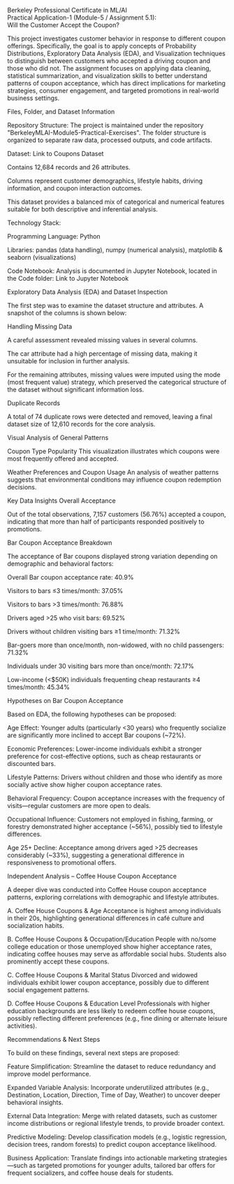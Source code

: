 Berkeley Professional Certificate in ML/AI <br> Practical Application-1 (Module-5 / Assignment 5.1): <br> Will the Customer Accept the Coupon?

This project investigates customer behavior in response to different coupon offerings. Specifically, the goal is to apply concepts of Probability Distributions, Exploratory Data Analysis (EDA), and Visualization techniques to distinguish between customers who accepted a driving coupon and those who did not. The assignment focuses on applying data cleaning, statistical summarization, and visualization skills to better understand patterns of coupon acceptance, which has direct implications for marketing strategies, consumer engagement, and targeted promotions in real-world business settings.

Files, Folder, and Dataset Information

Repository Structure: The project is maintained under the repository "BerkeleyMLAI-Module5-Practical-Exercises". The folder structure is organized to separate raw data, processed outputs, and code artifacts.

Dataset: Link to Coupons Dataset

Contains 12,684 records and 26 attributes.

Columns represent customer demographics, lifestyle habits, driving information, and coupon interaction outcomes.

This dataset provides a balanced mix of categorical and numerical features suitable for both descriptive and inferential analysis.

Technology Stack:

Programming Language: Python

Libraries: pandas (data handling), numpy (numerical analysis), matplotlib & seaborn (visualizations)

Code Notebook: Analysis is documented in Jupyter Notebook, located in the Code folder: Link to Jupyter Notebook

Exploratory Data Analysis (EDA) and Dataset Inspection

The first step was to examine the dataset structure and attributes. A snapshot of the columns is shown below:


Handling Missing Data

A careful assessment revealed missing values in several columns.


The car attribute had a high percentage of missing data, making it unsuitable for inclusion in further analysis.

For the remaining attributes, missing values were imputed using the mode (most frequent value) strategy, which preserved the categorical structure of the dataset without significant information loss.

Duplicate Records

A total of 74 duplicate rows were detected and removed, leaving a final dataset size of 12,610 records for the core analysis.

Visual Analysis of General Patterns

Coupon Type Popularity
This visualization illustrates which coupons were most frequently offered and accepted.


Weather Preferences and Coupon Usage
An analysis of weather patterns suggests that environmental conditions may influence coupon redemption decisions.


Key Data Insights
Overall Acceptance

Out of the total observations, 7,157 customers (56.76%) accepted a coupon, indicating that more than half of participants responded positively to promotions.

Bar Coupon Acceptance Breakdown

The acceptance of Bar coupons displayed strong variation depending on demographic and behavioral factors:

Overall Bar coupon acceptance rate: 40.9%

Visitors to bars ≤3 times/month: 37.05%

Visitors to bars >3 times/month: 76.88%

Drivers aged >25 who visit bars: 69.52%

Drivers without children visiting bars ≥1 time/month: 71.32%

Bar-goers more than once/month, non-widowed, with no child passengers: 71.32%

Individuals under 30 visiting bars more than once/month: 72.17%

Low-income (<$50K) individuals frequenting cheap restaurants ≥4 times/month: 45.34%

Hypotheses on Bar Coupon Acceptance

Based on EDA, the following hypotheses can be proposed:

Age Effect: Younger adults (particularly <30 years) who frequently socialize are significantly more inclined to accept Bar coupons (~72%).

Economic Preferences: Lower-income individuals exhibit a stronger preference for cost-effective options, such as cheap restaurants or discounted bars.

Lifestyle Patterns: Drivers without children and those who identify as more socially active show higher coupon acceptance rates.

Behavioral Frequency: Coupon acceptance increases with the frequency of visits—regular customers are more open to deals.

Occupational Influence: Customers not employed in fishing, farming, or forestry demonstrated higher acceptance (~56%), possibly tied to lifestyle differences.

Age 25+ Decline: Acceptance among drivers aged >25 decreases considerably (~33%), suggesting a generational difference in responsiveness to promotional offers.

Independent Analysis – Coffee House Coupon Acceptance

A deeper dive was conducted into Coffee House coupon acceptance patterns, exploring correlations with demographic and lifestyle attributes.

A. Coffee House Coupons & Age
Acceptance is highest among individuals in their 20s, highlighting generational differences in café culture and socialization habits.


B. Coffee House Coupons & Occupation/Education
People with no/some college education or those unemployed show higher acceptance rates, indicating coffee houses may serve as affordable social hubs. Students also prominently accept these coupons.


C. Coffee House Coupons & Marital Status
Divorced and widowed individuals exhibit lower coupon acceptance, possibly due to different social engagement patterns.


D. Coffee House Coupons & Education Level
Professionals with higher education backgrounds are less likely to redeem coffee house coupons, possibly reflecting different preferences (e.g., fine dining or alternate leisure activities).


Recommendations & Next Steps

To build on these findings, several next steps are proposed:

Feature Simplification: Streamline the dataset to reduce redundancy and improve model performance.

Expanded Variable Analysis: Incorporate underutilized attributes (e.g., Destination, Location, Direction, Time of Day, Weather) to uncover deeper behavioral insights.

External Data Integration: Merge with related datasets, such as customer income distributions or regional lifestyle trends, to provide broader context.

Predictive Modeling: Develop classification models (e.g., logistic regression, decision trees, random forests) to predict coupon acceptance likelihood.

Business Application: Translate findings into actionable marketing strategies—such as targeted promotions for younger adults, tailored bar offers for frequent socializers, and coffee house deals for students.
